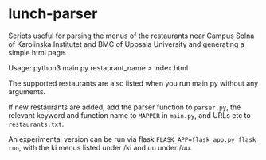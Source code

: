 lunch-parser
============

Scripts useful for parsing the menus of the restaurants near Campus Solna of Karolinska Institutet and BMC of Uppsala University and generating a simple html page.

Usage:
python3 main.py restaurant_name > index.html

The supported restaurants are also listed when you run main.py without any arguments.

If new restaurants are added, add the parser function to `parser.py`, the relevant keyword and function name to `MAPPER` in `main.py`, and URLs etc to `restaurants.txt`.

An experimental version can be run via flask `FLASK_APP=flask_app.py flask run`, with the ki menus listed under /ki and uu under /uu.